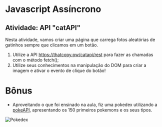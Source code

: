 # Javascript Assíncrono

## Atividade: API "catAPI"

Nesta atividade, vamos criar uma página que carrega fotos aleatórias de gatinhos sempre que clicamos em um botão.

1. Utilize a API https://thatcopy.pw/catapi/rest para fazer as chamadas com o método fetch();
2. Utilize seus conhecimentos na manipulação do DOM para criar a imagem e ativar o evento de clique do botão!

# Bônus

- Aproveitando o que foi ensinado na aula, fiz uma pokedex utilizando a [pokeAPI](https://pokeapi.co/), apresentando os 150 primeiros pokemons e os seus tipos.

![Pokedex](https://github.com/jorge-lusca/bootcamp-dio-tqi-fullstack/blob/main/JavaScript/JsAssincrono/pokedex.gif)
